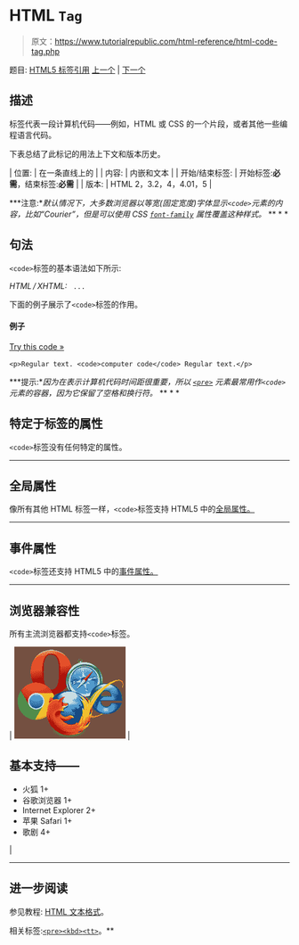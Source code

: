 # HTML `Tag`

> 原文：<https://www.tutorialrepublic.com/html-reference/html-code-tag.php>

题目: [HTML5 标签引用](html5-tags.php) [上一个](html-cite-tag.php) | [下一个](html-col-tag.php)

## 描述

标签代表一段计算机代码——例如，HTML 或 CSS 的一个片段，或者其他一些编程语言代码。

下表总结了此标记的用法上下文和版本历史。

| 位置: | 在一条直线上的 |
| 内容: | 内嵌和文本 |
| 开始/结束标签: | 开始标签:**必需**，结束标签:**必需** |
| 版本: | HTML 2，3.2，4，4.01，5 |

 ***注意:**默认情况下，大多数浏览器以等宽(固定宽度)字体显示`<code>`元素的内容，比如“Courier”，但是可以使用 CSS [`font-family`](../css-reference/css-font-family-property.php) 属性覆盖这种样式。*  ** * *

## 句法

`<code>`标签的基本语法如下所示:

*HTML / XHTML:* <code> ... </code>

下面的例子展示了`<code>`标签的作用。

#### 例子

[Try this code »](../codelab.php?topic=html&file=code-tag "Try this code using online Editor")

```
<p>Regular text. <code>computer code</code> Regular text.</p>
```

 ***提示:**因为在表示计算机代码时间距很重要，所以 [`<pre>`](html-pre-tag.php) 元素最常用作`<code>`元素的容器，因为它保留了空格和换行符。*  ** * *

## 特定于标签的属性

`<code>`标签没有任何特定的属性。

* * *

## 全局属性

像所有其他 HTML 标签一样，`<code>`标签支持 HTML5 中的[全局属性。](html5-global-attributes.php)

* * *

## 事件属性

`<code>`标签还支持 HTML5 中的[事件属性。](html5-event-attributes.php)

* * *

## 浏览器兼容性

所有主流浏览器都支持`<code>`标签。

| ![Browsers Icon](img/e9331123c77668c1832e541c2fca1002.png) | 

## 基本支持——

*   火狐 1+
*   谷歌浏览器 1+
*   Internet Explorer 2+
*   苹果 Safari 1+
*   歌剧 4+

 |

* * *

## 进一步阅读

参见教程: [HTML 文本格式](../html-tutorial/html-text-formatting.php)。

相关标签:[`<pre>`](html-pre-tag.php)[`<kbd>`](html-kbd-tag.php)[`<tt>`](html-tt-tag.php)。**
